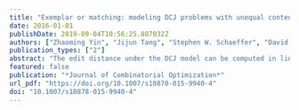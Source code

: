 ```yaml
---
title: "Exemplar or matching: modeling DCJ problems with unequal content genome data"
date: 2016-01-01
publishDate: 2019-09-04T10:56:25.887032Z
authors: ["Zhaoming Yin", "Jijun Tang", "Stephen W. Schaeffer", "David A. Bader"]
publication_types: ["2"]
abstract: "The edit distance under the DCJ model can be computed in linear time for genomes with equal content or with Indels. But it becomes NP-Hard in the presence of duplications, a problem largely unsolved especially when Indels (i.e., insertions and deletions) are considered. In this paper, we compare two mainstream methods to deal with duplications and associate them with Indels: one by deletion, namely DCJ-Indel-Exemplar distance; versus the other by gene matching, namely DCJ-Indel-Matching distance. We design branch-and-bound algorithms with set of optimization methods to compute exact distances for both. Furthermore, median problems are discussed in alignment with both of these distance methods, which are to find a median genome that minimizes distances between itself and three given genomes. Lin–Kernighan heuristic is leveraged and powered up by sub-graph decomposition and search space reduction technologies to handle median computation. A wide range of experiments are conducted on synthetic data sets and real data sets to exhibit pros and cons of these two distance metrics per se, as well as putting them in the median computation scenario."
featured: false
publication: "*Journal of Combinatorial Optimization*"
url_pdf: "https://doi.org/10.1007/s10878-015-9940-4"
doi: "10.1007/s10878-015-9940-4"
---
```


